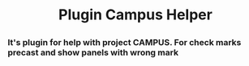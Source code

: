 # <p align="center">Plugin Campus Helper<br />
<h3 align="left">It's plugin for help with project CAMPUS. For check marks precast and show panels with wrong mark</h3>


